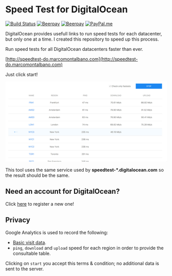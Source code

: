 Speed Test for DigitalOcean
===========================

[![Build Status](https://travis-ci.org/marcomontalbano/speedtest-for-digitalocean.svg?branch=master)](https://travis-ci.org/marcomontalbano/speedtest-for-digitalocean)
[![Beerpay](https://beerpay.io/marcomontalbano/speedtest-for-digitalocean/badge.svg?style=beer)](https://beerpay.io/marcomontalbano/speedtest-for-digitalocean)
[![Beerpay](https://img.shields.io/badge/make-wish-f95c5c.svg)](https://beerpay.io/marcomontalbano/speedtest-for-digitalocean)
[![PayPal.me](https://img.shields.io/badge/paypal-donate-119fde.svg)](https://www.paypal.me/marcomontalbano)

DigitalOcean provides usefull links to run speed tests for each datacenter, but only one at a time.
I created this repository to speed up this process.

Run speed tests for all DigitalOcean datacenters faster than ever.

[http://speedtest-do.marcomontalbano.com](http://speedtest-do.marcomontalbano.com)

Just click start!

![Speedtest for DigitalOcean - Screenshot](public/images/speedtest-for-digitalocean-screenshot-without-header.jpg)

This tool uses the same service used by __speedtest-*.digitalocean.com__ so the result should be the same.


## Need an account for DigitalOcean?

Click [here](https://m.do.co/c/45b8cffe90f8) to register a new one!


## Privacy

Google Analytics is used to record the following:

* [Basic visit data](https://support.google.com/analytics/answer/6004245?ref_topic=2919631).
* `ping`, `download` and `upload` speed for each region in order to provide the consultable table.

Clicking on `start` you accept this terms & condition; no additional data is sent to the server.
